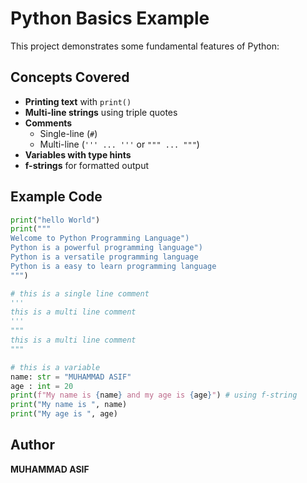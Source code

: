 # Python Basics Example

This project demonstrates some fundamental features of Python:

## Concepts Covered
- **Printing text** with `print()`
- **Multi-line strings** using triple quotes
- **Comments**
  - Single-line (`#`)
  - Multi-line (`''' ... '''` or `""" ... """`)
- **Variables with type hints**
- **f-strings** for formatted output

## Example Code
```python
print("hello World")
print("""
Welcome to Python Programming Language")
Python is a powerful programming language")
Python is a versatile programming language
Python is a easy to learn programming language
""")

# this is a single line comment
'''
this is a multi line comment
'''  
"""
this is a multi line comment
"""

# this is a variable
name: str = "MUHAMMAD ASIF"
age : int = 20
print(f"My name is {name} and my age is {age}") # using f-string
print("My name is ", name)
print("My age is ", age)
````

## Author

**MUHAMMAD ASIF**
